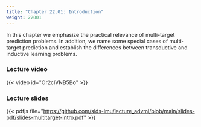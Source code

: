 ```yaml
---
title: "Chapter 22.01: Introduction"
weight: 22001
---
```

In this chapter we emphasize the practical relevance of  multi-target prediction problems. In addition, we name some special cases of multi-target prediction and establish the differences between transductive and inductive learning problems. 
<!--more-->

### Lecture video

{{< video id="Or2clVNB5Bo" >}}

### Lecture slides

{{< pdfjs file="https://github.com/slds-lmu/lecture_advml/blob/main/slides-pdf/slides-multitarget-intro.pdf" >}}
